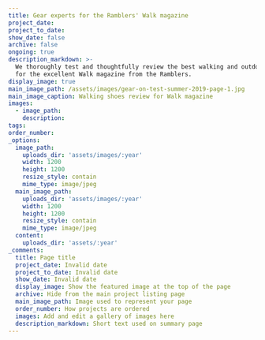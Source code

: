 ```yaml
---
title: Gear experts for the Ramblers' Walk magazine
project_date:
project_to_date:
show_date: false
archive: false
ongoing: true
description_markdown: >-
  We thoroughly test and thoughtfully review the best walking and outdoor gear
  for the excellent Walk magazine from the Ramblers.
display_image: true
main_image_path: /assets/images/gear-on-test-summer-2019-page-1.jpg
main_image_caption: Walking shoes review for Walk magazine
images:
  - image_path:
    description:
tags:
order_number:
_options:
  image_path:
    uploads_dir: 'assets/images/:year'
    width: 1200
    height: 1200
    resize_style: contain
    mime_type: image/jpeg
  main_image_path:
    uploads_dir: 'assets/images/:year'
    width: 1200
    height: 1200
    resize_style: contain
    mime_type: image/jpeg
  content:
    uploads_dir: 'assets/:year'
_comments:
  title: Page title
  project_date: Invalid date
  project_to_date: Invalid date
  show_date: Invalid date
  display_image: Show the featured image at the top of the page
  archive: Hide from the main project listing page
  main_image_path: Image used to represent your page
  order_number: How projects are ordered
  images: Add and edit a gallery of images here
  description_markdown: Short text used on summary page
---
```


